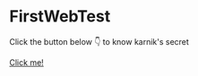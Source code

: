 # FirstWebTest

Click the button below 👇 to know karnik's secret 

[Click me!](https://youtu.be/dQw4w9WgXcQ)

